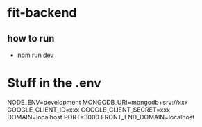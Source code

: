 # fit-backend
## how to run
- npm run dev


# Stuff in the .env
NODE_ENV=development
MONGODB_URI=mongodb+srv://xxx
GOOGLE_CLIENT_ID=xxx
GOOGLE_CLIENT_SECRET=xxx
DOMAIN=localhost
PORT=3000
FRONT_END_DOMAIN=localhost
